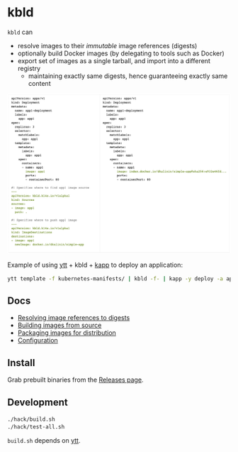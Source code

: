 # kbld

`kbld` can

- resolve images to their *immutable* image references (digests)
- optionally build Docker images (by delegating to tools such as Docker)
- export set of images as a single tarball, and import into a different registry
  - maintaining exactly same digests, hence guaranteeing exactly same content

![](docs/kbld-screenshot.png)

Example of using [ytt](https://github.com/k14s/ytt) + kbld + [kapp](https://github.com/k14s/kapp) to deploy an application:

```bash
ytt template -f kubernetes-manifests/ | kbld -f- | kapp -y deploy -a app1 -f-
```

## Docs

- [Resolving image references to digests](docs/resolving.md)
- [Building images from source](docs/building.md)
- [Packaging images for distribution](docs/packaging.md)
- [Configuration](docs/config.md)

## Install

Grab prebuilt binaries from the [Releases page](https://github.com/k14s/kbld/releases).

## Development

```bash
./hack/build.sh
./hack/test-all.sh
```

`build.sh` depends on [ytt](https://github.com/k14s/ytt).
